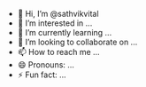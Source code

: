 - 👋 Hi, I’m @sathvikvital
- 👀 I’m interested in ...
- 🌱 I’m currently learning ...
- 💞️ I’m looking to collaborate on ...
- 📫 How to reach me ...
- 😄 Pronouns: ...
- ⚡ Fun fact: ...

<!---
sathvikvital/sathvikvital is a ✨ special ✨ repository because its `README.md` (this file) appears on your GitHub profile.
You can click the Preview link to take a look at your changes.
--->
